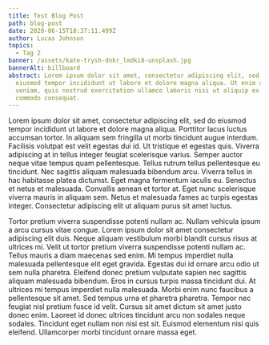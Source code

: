 ```yaml
---
title: Test Blog Post
path: blog-post
date: 2020-06-15T18:37:11.499Z
author: Lucas Johnson
topics:
  - Tag 2
banner: /assets/kate-trysh-dnkr_lmdki8-unsplash.jpg
bannerAlt: billboard
abstract: Lorem ipsum dolor sit amet, consectetur adipiscing elit, sed do
  eiusmod tempor incididunt ut labore et dolore magna aliqua. Ut enim ad minim
  veniam, quis nostrud exercitation ullamco laboris nisi ut aliquip ex ea
  commodo consequat.
---
```


Lorem ipsum dolor sit amet, consectetur adipiscing elit, sed do eiusmod tempor incididunt ut labore et dolore magna aliqua. Porttitor lacus luctus accumsan tortor. In aliquam sem fringilla ut morbi tincidunt augue interdum. Facilisis volutpat est velit egestas dui id. Ut tristique et egestas quis. Viverra adipiscing at in tellus integer feugiat scelerisque varius. Semper auctor neque vitae tempus quam pellentesque. Tellus rutrum tellus pellentesque eu tincidunt. Nec sagittis aliquam malesuada bibendum arcu. Viverra tellus in hac habitasse platea dictumst. Eget magna fermentum iaculis eu. Senectus et netus et malesuada. Convallis aenean et tortor at. Eget nunc scelerisque viverra mauris in aliquam sem. Netus et malesuada fames ac turpis egestas integer. Consectetur adipiscing elit ut aliquam purus sit amet luctus.

Tortor pretium viverra suspendisse potenti nullam ac. Nullam vehicula ipsum a arcu cursus vitae congue. Lorem ipsum dolor sit amet consectetur adipiscing elit duis. Neque aliquam vestibulum morbi blandit cursus risus at ultrices mi. Velit ut tortor pretium viverra suspendisse potenti nullam ac. Tellus mauris a diam maecenas sed enim. Mi tempus imperdiet nulla malesuada pellentesque elit eget gravida. Egestas dui id ornare arcu odio ut sem nulla pharetra. Eleifend donec pretium vulputate sapien nec sagittis aliquam malesuada bibendum. Eros in cursus turpis massa tincidunt dui. At ultrices mi tempus imperdiet nulla malesuada. Morbi enim nunc faucibus a pellentesque sit amet. Sed tempus urna et pharetra pharetra. Tempor nec feugiat nisl pretium fusce id velit. Cursus sit amet dictum sit amet justo donec enim. Laoreet id donec ultrices tincidunt arcu non sodales neque sodales. Tincidunt eget nullam non nisi est sit. Euismod elementum nisi quis eleifend. Ullamcorper morbi tincidunt ornare massa eget.
